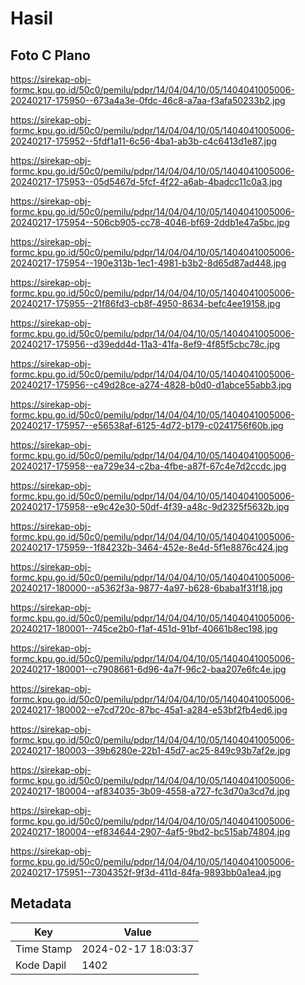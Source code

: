 # Hasil

## Foto C Plano

https://sirekap-obj-formc.kpu.go.id/50c0/pemilu/pdpr/14/04/04/10/05/1404041005006-20240217-175950--673a4a3e-0fdc-46c8-a7aa-f3afa50233b2.jpg

https://sirekap-obj-formc.kpu.go.id/50c0/pemilu/pdpr/14/04/04/10/05/1404041005006-20240217-175952--5fdf1a11-6c56-4ba1-ab3b-c4c6413d1e87.jpg

https://sirekap-obj-formc.kpu.go.id/50c0/pemilu/pdpr/14/04/04/10/05/1404041005006-20240217-175953--05d5467d-5fcf-4f22-a6ab-4badcc11c0a3.jpg

https://sirekap-obj-formc.kpu.go.id/50c0/pemilu/pdpr/14/04/04/10/05/1404041005006-20240217-175954--506cb905-cc78-4046-bf69-2ddb1e47a5bc.jpg

https://sirekap-obj-formc.kpu.go.id/50c0/pemilu/pdpr/14/04/04/10/05/1404041005006-20240217-175954--190e313b-1ec1-4981-b3b2-8d65d87ad448.jpg

https://sirekap-obj-formc.kpu.go.id/50c0/pemilu/pdpr/14/04/04/10/05/1404041005006-20240217-175955--21f86fd3-cb8f-4950-8634-befc4ee19158.jpg

https://sirekap-obj-formc.kpu.go.id/50c0/pemilu/pdpr/14/04/04/10/05/1404041005006-20240217-175956--d39edd4d-11a3-41fa-8ef9-4f85f5cbc78c.jpg

https://sirekap-obj-formc.kpu.go.id/50c0/pemilu/pdpr/14/04/04/10/05/1404041005006-20240217-175956--c49d28ce-a274-4828-b0d0-d1abce55abb3.jpg

https://sirekap-obj-formc.kpu.go.id/50c0/pemilu/pdpr/14/04/04/10/05/1404041005006-20240217-175957--e56538af-6125-4d72-b179-c0241756f60b.jpg

https://sirekap-obj-formc.kpu.go.id/50c0/pemilu/pdpr/14/04/04/10/05/1404041005006-20240217-175958--ea729e34-c2ba-4fbe-a87f-67c4e7d2ccdc.jpg

https://sirekap-obj-formc.kpu.go.id/50c0/pemilu/pdpr/14/04/04/10/05/1404041005006-20240217-175958--e9c42e30-50df-4f39-a48c-9d2325f5632b.jpg

https://sirekap-obj-formc.kpu.go.id/50c0/pemilu/pdpr/14/04/04/10/05/1404041005006-20240217-175959--1f84232b-3464-452e-8e4d-5f1e8876c424.jpg

https://sirekap-obj-formc.kpu.go.id/50c0/pemilu/pdpr/14/04/04/10/05/1404041005006-20240217-180000--a5362f3a-9877-4a97-b628-6baba1f31f18.jpg

https://sirekap-obj-formc.kpu.go.id/50c0/pemilu/pdpr/14/04/04/10/05/1404041005006-20240217-180001--745ce2b0-f1af-451d-91bf-40661b8ec198.jpg

https://sirekap-obj-formc.kpu.go.id/50c0/pemilu/pdpr/14/04/04/10/05/1404041005006-20240217-180001--c7908661-6d96-4a7f-96c2-baa207e6fc4e.jpg

https://sirekap-obj-formc.kpu.go.id/50c0/pemilu/pdpr/14/04/04/10/05/1404041005006-20240217-180002--e7cd720c-87bc-45a1-a284-e53bf2fb4ed6.jpg

https://sirekap-obj-formc.kpu.go.id/50c0/pemilu/pdpr/14/04/04/10/05/1404041005006-20240217-180003--39b6280e-22b1-45d7-ac25-849c93b7af2e.jpg

https://sirekap-obj-formc.kpu.go.id/50c0/pemilu/pdpr/14/04/04/10/05/1404041005006-20240217-180004--af834035-3b09-4558-a727-fc3d70a3cd7d.jpg

https://sirekap-obj-formc.kpu.go.id/50c0/pemilu/pdpr/14/04/04/10/05/1404041005006-20240217-180004--ef834644-2907-4af5-9bd2-bc515ab74804.jpg

https://sirekap-obj-formc.kpu.go.id/50c0/pemilu/pdpr/14/04/04/10/05/1404041005006-20240217-175951--7304352f-9f3d-411d-84fa-9893bb0a1ea4.jpg


## Metadata

| Key        | Value               |
| ---------- | ------------------- |
| Time Stamp | 2024-02-17 18:03:37 |
| Kode Dapil | 1402                |



